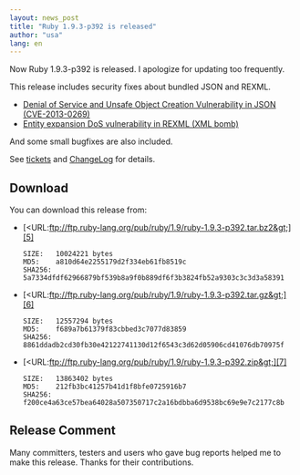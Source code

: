 ```yaml
---
layout: news_post
title: "Ruby 1.9.3-p392 is released"
author: "usa"
lang: en
---
```


Now Ruby 1.9.3-p392 is released. I apologize for updating too
frequently.

This release includes security fixes about bundled JSON and REXML.

* [Denial of Service and Unsafe Object Creation Vulnerability in JSON
  (CVE-2013-0269)][1]
* [Entity expansion DoS vulnerability in REXML (XML bomb)][2]

And some small bugfixes are also included.

See [tickets][3] and [ChangeLog][4] for details.

## Download

You can download this release from:

* [&lt;URL:ftp://ftp.ruby-lang.org/pub/ruby/1.9/ruby-1.9.3-p392.tar.bz2&gt;][5]
  
      SIZE:   10024221 bytes
      MD5:    a810d64e2255179d2f334eb61fb8519c
      SHA256: 5a7334dfdf62966879bf539b8a9f0b889df6f3b3824fb52a9303c3c3d3a58391

* [&lt;URL:ftp://ftp.ruby-lang.org/pub/ruby/1.9/ruby-1.9.3-p392.tar.gz&gt;][6]
  
      SIZE:   12557294 bytes
      MD5:    f689a7b61379f83cbbed3c7077d83859
      SHA256: 8861ddadb2cd30fb30e42122741130d12f6543c3d62d05906cd41076db70975f

* [&lt;URL:ftp://ftp.ruby-lang.org/pub/ruby/1.9/ruby-1.9.3-p392.zip&gt;][7]
  
      SIZE:   13863402 bytes
      MD5:    212fb3bc41257b41d1f8bfe0725916b7
      SHA256: f200ce4a63ce57bea64028a507350717c2a16bdbba6d9538bc69e9e7c2177c8b

## Release Comment

Many committers, testers and users who gave bug reports helped me to
make this release. Thanks for their contributions.



[1]: http://www.ruby-lang.org/en/news/2013/02/22/json-dos-cve-2013-0269/ 
[2]: http://www.ruby-lang.org/en/news/2013/02/22/rexml-dos-2013-02-22/ 
[3]: https://bugs.ruby-lang.org/projects/ruby-193/issues?set_filter=1&amp;status_id=5 
[4]: http://svn.ruby-lang.org/repos/ruby/tags/v1_9_3_392/ChangeLog 
[5]: ftp://ftp.ruby-lang.org/pub/ruby/1.9/ruby-1.9.3-p392.tar.bz2 
[6]: ftp://ftp.ruby-lang.org/pub/ruby/1.9/ruby-1.9.3-p392.tar.gz 
[7]: ftp://ftp.ruby-lang.org/pub/ruby/1.9/ruby-1.9.3-p392.zip 
